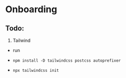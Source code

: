 # Onboarding

## Todo:

1. Tailwind

- run

- `npm install -D tailwindcss postcss autoprefixer`

- `npx tailwindcss init`

